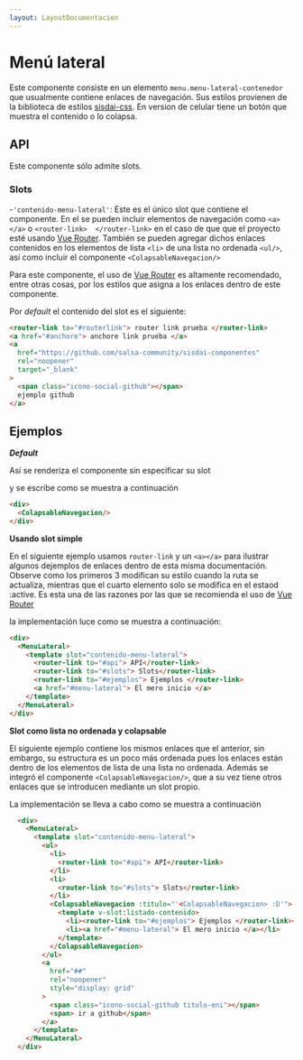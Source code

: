 ```yaml
---
layout: LayoutDocumentacion
---
```


# Menú lateral

Este componente consiste en un elemento `menu.menu-lateral-contenedor`  que usualmente contiene enlaces de navegación. Sus estilos provienen de la biblioteca de estilos [sisdai-css](https://github.com/salsa-community/sisdai-css). En version de celular tiene un botón que muestra el contenido o lo colapsa.

<menu-lateral-basico/>

## API

Este componente sólo admite slots.

### Slots

-`'contenido-menu-lateral'`: Este es el único slot que contiene el componente. En el se pueden incluir elementos de navegación como `<a></a>` o `<router-link>  </router-link>` en el caso de que que el proyecto esté usando [Vue Router](https://router.vuejs.org/). También se pueden agregar dichos enlaces contenidos en los elementos de lista `<li>` de una lista no ordenada `<ul/>`, así como incluir el componente `<ColapsableNavegacion/>`

  Para este componente, el uso de [Vue Router](https://router.vuejs.org/) es altamente recomendado, entre otras cosas, por los estilos que asigna a los enlaces dentro de este componente.
  
  Por _default_ el contenido del slot es el siguiente:

  ```html
  <router-link to="#routerlink"> router link prueba </router-link>
  <a href="#anchore"> anchore link prueba </a>
  <a
    href="https://github.com/salsa-community/sisdai-componentes"
    rel="noopener"
    target="_blank"
  >
    <span class="icono-social-github"></span>
    ejemplo github
  </a>
  ```

## Ejemplos

**_Default_**

Así se renderiza el componente sin especificar su slot
<div>
<MenuLateral/>
</div>

y se escribe como se muestra a continuación

```html
<div>
  <ColapsableNavegacion/>
</div>
```

**Usando slot simple**

En el siguiente ejemplo usamos `router-link` y un `<a></a>` para ilustrar algunos dejemplos de enlaces dentro de esta mísma documentación. Observe como los primeros 3 modifican su estilo cuando la ruta se actualiza, mientras que el cuarto elemento solo se modifica en el estaod :active. Es esta una de las razones por las que se recomienda el uso de [Vue Router](https://router.vuejs.org/)

<menu-lateral-basico/>

la implementación luce como se muestra a continuación:

```html
<div>
  <MenuLateral>
    <template slot="contenido-menu-lateral">
      <router-link to="#api"> API</router-link>
      <router-link to="#slots"> Slots</router-link>
      <router-link to="#ejemplos"> Ejemplos </router-link>
      <a href="#menu-lateral"> El mero inicio </a>
    </template>
  </MenuLateral>
</div>
```

**Slot como lista no ordenada y colapsable**

El siguiente ejemplo contiene los mismos enlaces que el anterior, sin embargo, su estructura es un poco más ordenada pues los enlaces están dentro de los elementos de lista de una lista no ordenada. Además se integró el componente `<ColapsableNavegacion/>`, que a su vez tiene otros enlaces que se introducen mediante un slot propio.

<menu-lateral-colapsable/>

La implementación se lleva a cabo como se muestra a continuación

```html
  <div>
    <MenuLateral>
      <template slot="contenido-menu-lateral">
        <ul>
          <li>
            <router-link to="#api"> API</router-link>
          </li>
          <li>
            <router-link to="#slots"> Slots</router-link>
          </li>
          <ColapsableNavegacion :titulo="'<ColapsableNavegacion> :D'">
            <template v-slot:listado-contenido>
              <li><router-link to="#ejemplos"> Ejemplos </router-link></li>
              <li><a href="#menu-lateral"> El mero inicio </a></li>
            </template>
          </ColapsableNavegacion>
        </ul>
        <a
          href="##"
          rel="noopener"
          style="display: grid"
        >
          <span class="icono-social-github titulo-eni"></span>
          <span> ir a github</span>
        </a>
      </template>
    </MenuLateral>
  </div>

```
